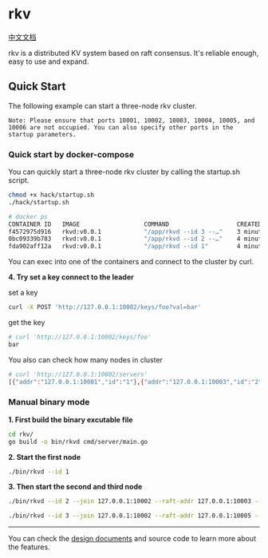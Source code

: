 # rkv

[中文文档](https://github.com/harryyann/rkv/blob/main/doc/README.zh.md)

rkv is a distributed KV system based on raft consensus. It's reliable enough, easy to use and expand.

## Quick Start

The following example can start a three-node rkv cluster.

`Note: Please ensure that ports 10001, 10002, 10003, 10004, 10005, and 10006 are not occupied. You can also specify other ports in the startup parameters.`

### Quick start by docker-compose

You can quickly start a three-node rkv cluster by calling the startup.sh script.
```bash
chmod +x hack/startup.sh
./hack/startup.sh
```

```bash
# docker ps
CONTAINER ID   IMAGE                  COMMAND                   CREATED         STATUS                          PORTS                                  NAMES
f4572975d916   rkvd:v0.0.1            "/app/rkvd --id 3 --…"    3 minutes ago   Up 1 minutes (healthy)          0.0.0.0:10005-10006->10005-10006/tcp   rkvd-node3
0bc09339b783   rkvd:v0.0.1            "/app/rkvd --id 2 --…"    4 minutes ago   Up 2 minutes (healthy)          0.0.0.0:10003-10004->10003-10004/tcp   rkvd-node2
fda902aff12a   rkvd:v0.0.1            "/app/rkvd --id 1"        4 minutes ago   Up 3 minutes (healthy)          0.0.0.0:10001-10002->10001-10002/tcp   rkvd-node1
```
You can exec into one of the containers and connect to the cluster by curl.

**4. Try set a key connect to the leader**

set a key
```bash
curl -X POST 'http://127.0.0.1:10002/keys/foo?val=bar'
```

get the key
```bash
# curl 'http://127.0.0.1:10002/keys/foo'
bar
```

You also can check how many nodes in cluster

```bash
# curl 'http://127.0.0.1:10002/servers'
[{"addr":"127.0.0.1:10001","id":"1"},{"addr":"127.0.0.1:10003","id":"2"},{"addr":"127.0.0.1:10005","id":"3"}]
```


### Manual binary mode

**1. First build the binary excutable file**
```bash
cd rkv/
go build -o bin/rkvd cmd/server/main.go
```

**2. Start the first node**

```bash
./bin/rkvd --id 1
```

**3. Then start the second and third node**

```bash
./bin/rkvd --id 2 --join 127.0.0.1:10002 --raft-addr 127.0.0.1:10003 --server-addr 127.0.0.1:10004 --data-dir /tmp/rkv2/
```
```bash
./bin/rkvd --id 3 --join 127.0.0.1:10002 --raft-addr 127.0.0.1:10005 --server-addr 127.0.0.1:10006 --data-dir /tmp/rkv3/
```
---
You can check the [design documents]() and source code to learn more about the features.